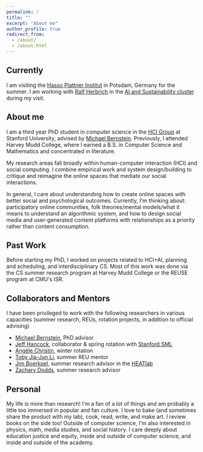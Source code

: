 ```yaml
---
permalink: /
title: ""
excerpt: "About me"
author_profile: true
redirect_from: 
  - /about/
  - /about.html
---
```


## Currently
I am visiting the [Hasso Plattner Institut](https://hpi.de/en/research/research-school/international-branches/hasso-plattner-institute.html%E2%80%8B) in Potsdam, Germany for the summer. I am working with [Ralf Herbrich](https://hpi.de/herbrich/people/ralf-herbrich.html) in the [AI and Sustainability cluster](https://hpi.de/en/research/research-groups/artificial-intelligence-and-sustainability.html) during my visit.

## About me
I am a third year PhD student in computer science in the [HCI Group](https://hci.stanford.edu/) at Stanford University, advised by [Michael Bernstein](https://hci.stanford.edu/msb/). Previously, I attended Harvey Mudd College, where I earned a B.S. in Computer Science and Mathematics and concentrated in literature.

My research areas fall broadly within human-computer interaction (HCI) and social computing. I combine empirical work and system design/building to critique and reimagine the online spaces that mediate our social interactions. 

In general, I care about understanding how to create online spaces with better social and psychological outcomes. Currently, I'm thinking about: participatory online communities, folk theories/mental models/what it means to understand an algorithmic system, and how to design social media and user-generated content platforms with relationships as a priority rather than content consumption.


## Past Work
Before starting my PhD, I worked on projects related to HCI+AI, planning and scheduling, and interdisciplinary CS. Most of this work was done via the CS summer research program at Harvey Mudd College or the REUSE program at CMU's ISR.

## Collaborators and Mentors

I have been privileged to work with the following researchers in various capacities (summer research, REUs, rotation projects, in addition to official advising)
- [Michael Bernstein](https://hci.stanford.edu/msb/), PhD advisor
- [Jeff Hancock](https://comm.stanford.edu/people/jeffrey-hancock), collaborator & spring rotation with [Stanford SML](https://sml.stanford.edu/)
- [Angèle Christin](http://www.angelechristin.com/), winter rotation
- [Toby Jia-Jun Li](https://toby.li/), summer REU mentor
- [Jim Boerkoel](https://www.cs.hmc.edu/~boerkoel/), summer research advisor in the [HEATlab](https://www.cs.hmc.edu/HEAT/)
- [Zachary Dodds](https://www.cs.hmc.edu/~dodds/), summer research advisor

## Personal
My life is more than research! I'm a fan of a lot of things and am probably a little too immersed in popular and fan culture. I love to bake (and sometimes share the product with my lab), cook, read, write, and make art. I review books on the side too! Outside of computer science, I'm also interested in physics, math, media studies, and social history. I care deeply about education justice and equity, inside and outside of computer science, and inside and outside of the academy. 
